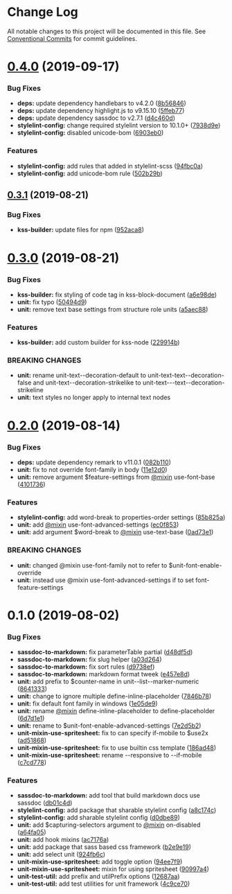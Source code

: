 # Change Log

All notable changes to this project will be documented in this file.
See [Conventional Commits](https://conventionalcommits.org) for commit guidelines.

# [0.4.0](https://github.com/hidoo/unit-sass/compare/v0.3.1...v0.4.0) (2019-09-17)


### Bug Fixes

* **deps:** update dependency handlebars to v4.2.0 ([8b56846](https://github.com/hidoo/unit-sass/commit/8b56846))
* **deps:** update dependency highlight.js to v9.15.10 ([5ffeb77](https://github.com/hidoo/unit-sass/commit/5ffeb77))
* **deps:** update dependency sassdoc to v2.7.1 ([d4c460d](https://github.com/hidoo/unit-sass/commit/d4c460d))
* **stylelint-config:** change required stylelint version to 10.1.0+ ([7938d9e](https://github.com/hidoo/unit-sass/commit/7938d9e))
* **stylelint-config:** disabled unicode-bom ([6903eb0](https://github.com/hidoo/unit-sass/commit/6903eb0))


### Features

* **stylelint-config:** add rules that added in stylelint-scss ([94fbc0a](https://github.com/hidoo/unit-sass/commit/94fbc0a))
* **stylelint-config:** add unicode-bom rule ([502b29b](https://github.com/hidoo/unit-sass/commit/502b29b))





## [0.3.1](https://github.com/hidoo/unit-sass/compare/v0.3.0...v0.3.1) (2019-08-21)


### Bug Fixes

* **kss-builder:** update files for npm ([952aca8](https://github.com/hidoo/unit-sass/commit/952aca8))





# [0.3.0](https://github.com/hidoo/unit-sass/compare/v0.2.0...v0.3.0) (2019-08-21)


### Bug Fixes

* **kss-builder:** fix styling of code tag in kss-block-document ([a6e98de](https://github.com/hidoo/unit-sass/commit/a6e98de))
* **unit:** fix typo ([50494d9](https://github.com/hidoo/unit-sass/commit/50494d9))
* **unit:** remove text base settings from structure role units ([a5aec88](https://github.com/hidoo/unit-sass/commit/a5aec88))


### Features

* **kss-builder:** add custom builder for kss-node ([229914b](https://github.com/hidoo/unit-sass/commit/229914b))


### BREAKING CHANGES

* **unit:** rename unit-text--decoration-default to unit-text-text--decoration-false and unit-text--decoration-strikelike to unit-text---text--decoration-strikeline
* **unit:** text styles no longer apply to internal text nodes





# [0.2.0](https://github.com/hidoo/unit-sass/compare/v0.1.0...v0.2.0) (2019-08-14)


### Bug Fixes

* **deps:** update dependency remark to v11.0.1 ([082b110](https://github.com/hidoo/unit-sass/commit/082b110))
* **unit:** fix to not override font-family in body ([11e12d0](https://github.com/hidoo/unit-sass/commit/11e12d0))
* **unit:** remove argument $feature-settings from [@mixin](https://github.com/mixin) use-font-base ([4101736](https://github.com/hidoo/unit-sass/commit/4101736))


### Features

* **stylelint-config:** add word-break to properties-order settings ([85b825a](https://github.com/hidoo/unit-sass/commit/85b825a))
* **unit:** add [@mixin](https://github.com/mixin) use-font-advanced-settings ([ec0f853](https://github.com/hidoo/unit-sass/commit/ec0f853))
* **unit:** add argument $word-break to [@mixin](https://github.com/mixin) use-text-base ([0ad73e1](https://github.com/hidoo/unit-sass/commit/0ad73e1))


### BREAKING CHANGES

* **unit:** changed @mixin use-font-family not to refer to $unit-font-enable-override
* **unit:** instead use @mixin use-font-advanced-settings if to set font-feature-settings





# 0.1.0 (2019-08-02)


### Bug Fixes

* **sassdoc-to-markdown:** fix parameterTable partial ([d48df5d](https://github.com/hidoo/unit-sass/commit/d48df5d))
* **sassdoc-to-markdown:** fix slug helper ([a03d264](https://github.com/hidoo/unit-sass/commit/a03d264))
* **sassdoc-to-markdown:** fix sort rules ([d9738ef](https://github.com/hidoo/unit-sass/commit/d9738ef))
* **sassdoc-to-markdown:** markdown format tweek ([e457e8d](https://github.com/hidoo/unit-sass/commit/e457e8d))
* **unit:** add prefix to $counter-name in unit--list--marker-numeric ([8641333](https://github.com/hidoo/unit-sass/commit/8641333))
* **unit:** change to ignore multiple define-inline-placeholder ([7846b78](https://github.com/hidoo/unit-sass/commit/7846b78))
* **unit:** fix default font family in windows ([1e05de9](https://github.com/hidoo/unit-sass/commit/1e05de9))
* **unit:** rename [@mixin](https://github.com/mixin) define-inline-placeholder to define-placeholder ([6d7d1e1](https://github.com/hidoo/unit-sass/commit/6d7d1e1))
* **unit:** rename to $unit-font-enable-advanced-settings ([7e2d5b2](https://github.com/hidoo/unit-sass/commit/7e2d5b2))
* **unit-mixin-use-spritesheet:** fix to can specify if-mobile to $use2x ([ad51868](https://github.com/hidoo/unit-sass/commit/ad51868))
* **unit-mixin-use-spritesheet:** fix to use builtin css template ([186ad48](https://github.com/hidoo/unit-sass/commit/186ad48))
* **unit-mixin-use-spritesheet:** rename --responsive to --if-mobile ([c7cd778](https://github.com/hidoo/unit-sass/commit/c7cd778))


### Features

* **sassdoc-to-markdown:** add tool that build markdown docs use sassdoc ([db01c4d](https://github.com/hidoo/unit-sass/commit/db01c4d))
* **stylelint-config:** add package that sharable stylelint config ([a8c174c](https://github.com/hidoo/unit-sass/commit/a8c174c))
* **stylelint-config:** add sharable stylelint config ([d0dbe89](https://github.com/hidoo/unit-sass/commit/d0dbe89))
* **unit:** add $capturing-selectors argument to [@mixin](https://github.com/mixin) on-disabled ([a64fa05](https://github.com/hidoo/unit-sass/commit/a64fa05))
* **unit:** add hook mixins ([ac7176a](https://github.com/hidoo/unit-sass/commit/ac7176a))
* **unit:** add package that sass based css framework ([b2e9e19](https://github.com/hidoo/unit-sass/commit/b2e9e19))
* **unit:** add select unit ([924fb6c](https://github.com/hidoo/unit-sass/commit/924fb6c))
* **unit-mixin-use-spritesheet:** add toggle option ([94ee7f9](https://github.com/hidoo/unit-sass/commit/94ee7f9))
* **unit-mixin-use-spritesheet:** mixin for using spritesheet ([90997a4](https://github.com/hidoo/unit-sass/commit/90997a4))
* **unit-test-util:** add prefix and utilPrefix options ([12687aa](https://github.com/hidoo/unit-sass/commit/12687aa))
* **unit-test-util:** add test utilities for unit framework ([4c9ce70](https://github.com/hidoo/unit-sass/commit/4c9ce70))
